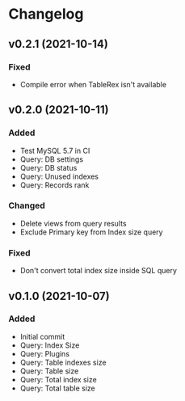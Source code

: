 # Changelog

## v0.2.1 (2021-10-14)
### Fixed
* Compile error when TableRex isn't available

## v0.2.0 (2021-10-11)
### Added
* Test MySQL 5.7 in CI
* Query: DB settings
* Query: DB status
* Query: Unused indexes
* Query: Records rank

### Changed
* Delete views from query results
* Exclude Primary key from Index size query

### Fixed
* Don't convert total index size inside SQL query

## v0.1.0 (2021-10-07)
### Added
* Initial commit
* Query: Index Size
* Query: Plugins
* Query: Table indexes size
* Query: Table size
* Query: Total index size
* Query: Total table size
